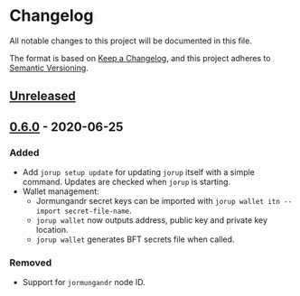# Changelog
All notable changes to this project will be documented in this file.

The format is based on [Keep a Changelog](https://keepachangelog.com/en/1.0.0/),
and this project adheres to [Semantic Versioning](https://semver.org/spec/v2.0.0.html).

## [Unreleased]

## [0.6.0] - 2020-06-25

### Added

- Add `jorup setup update` for updating `jorup` itself with a simple command. Updates are checked
  when `jorup` is starting.
- Wallet management:
  - Jormungandr secret keys can be imported with `jorup wallet itn --import secret-file-name`.
  - `jorup wallet` now outputs address, public key and private key location.
  - `jorup wallet` generates BFT secrets file when called.

### Removed

- Support for `jormungandr` node ID.

[Unreleased]: https://github.com/input-output-hk/jorup/compare/v0.6.0...HEAD
[0.6.0]: https://github.com/input-output-hk/jorup/compare/v0.0.5...v0.0.6
